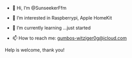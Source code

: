 - 👋 Hi, I’m @SunseekerFfm
- 👀 I’m interested in Raspberrypi, Apple HomeKit 
- 🌱 I’m currently learning ...just started 

- 📫 How to reach me: gumbos-witziger0g@icloud.com

Help is welcome, thank you!
